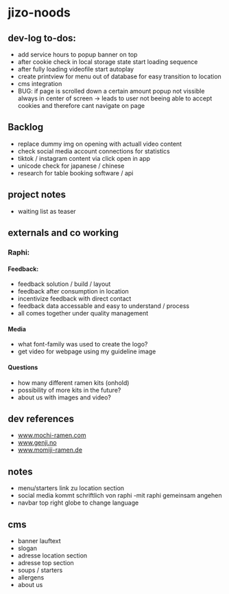 # jizo-noods

## dev-log to-dos:

- add service hours to popup banner on top
- after cookie check in local storage state start loading sequence
- after fully loading videofile start autoplay
- create printview for menu out of database for easy transition to location
- cms integration
- BUG: if page is scrolled down a certain amount popup not vissible always in center of screen -> leads to user not beeing able to accept cookies and therefore cant navigate on page

## Backlog

- replace dummy img on opening with actuall video content
- check social media account connections for statistics
- tiktok / instagram content via click open in app
- unicode check for japanese / chinese
- research for table booking software / api

## project notes

- waiting list as teaser

## externals and co working

### Raphi:

#### Feedback:

- feedback solution / build / layout
- feedback after consumption in location
- incentivize feedback with direct contact
- feedback data accessable and easy to understand / process
- all comes together under quality management

#### Media

- what font-family was used to create the logo?
- get video for webpage using my guideline image

#### Questions

- how many different ramen kits (onhold)
- possibility of more kits in the future?
- about us with images and video?

## dev references

- www.mochi-ramen.com
- www.genji.no
- www.momiji-ramen.de

## notes

- menu/starters link zu location section
- social media kommt schriftlich von raphi -mit raphi gemeinsam angehen
- navbar top right globe to change language

## cms

- banner lauftext
- slogan
- adresse location section
- adresse top section
- soups / starters
- allergens
- about us
